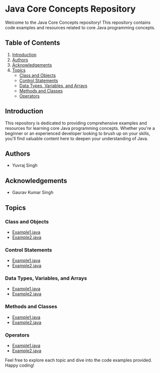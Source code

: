 # Java Core Concepts Repository

Welcome to the Java Core Concepts repository! This repository contains code examples and resources related to core Java programming concepts.

## Table of Contents

1. [Introduction](#introduction)
2. [Authors](#authors)
3. [Acknowledgements](#acknowledgements)
4. [Topics](#topics)
    - [Class and Objects](#class-and-objects)
    - [Control Statements](#control-statements)
    - [Data Types, Variables, and Arrays](#data-types-variables-and-arrays)
    - [Methods and Classes](#methods-and-classes)
    - [Operators](#operators)

## Introduction 
This repository is dedicated to providing comprehensive examples and resources for learning core Java programming concepts. Whether you're a beginner or an experienced developer looking to brush up on your skills, you'll find valuable content here to deepen your understanding of Java.

## Authors

- Yuvraj Singh

## Acknowledgements

- Gaurav Kumar Singh


## Topics

### Class and Objects

- [Example1.java](/topics/class_and_objects/Example1.java)
- [Example2.java](/topics/class_and_objects/Example2.java)

### Control Statements

- [Example1.java](/topics/control_statements/Example1.java)
- [Example2.java](/topics/control_statements/Example2.java)

### Data Types, Variables, and Arrays

- [Example1.java](/topics/data_types_variables_and_arrays/Example1.java)
- [Example2.java](/topics/data_types_variables_and_arrays/Example2.java)

### Methods and Classes

- [Example1.java](/topics/methods_and_classes/Example1.java)
- [Example2.java](/topics/methods_and_classes/Example2.java)


### Operators

- [Example1.java](/topics/operators/Example1.java)
- [Example2.java](/topics/operators/Example2.java)

Feel free to explore each topic and dive into the code examples provided. Happy coding!
